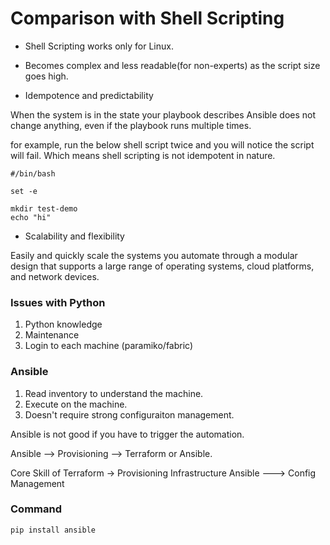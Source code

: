 # Comparison with Shell Scripting

- Shell Scripting works only for Linux.

- Becomes complex and less readable(for non-experts) as the script size goes high.

- Idempotence and predictability

When the system is in the state your playbook describes Ansible does not change anything, even if the playbook runs multiple times.

for example, run the below shell script twice and you will notice the script will fail. Which means shell scripting is not idempotent in nature.

```
#/bin/bash

set -e 

mkdir test-demo
echo "hi"
```

- Scalability and flexibility

Easily and quickly scale the systems you automate through a modular design that supports a large range of operating systems, cloud platforms, and network devices.

### Issues with Python 
1. Python knowledge
2. Maintenance
3. Login to each machine (paramiko/fabric)

### Ansible 
1. Read inventory to understand the machine.
2. Execute on the machine.
3. Doesn't require strong configuraiton management.

Ansible is not good if you have to trigger the automation. 


Ansible --> Provisioning --> Terraform or Ansible. 

Core Skill of Terraform -> Provisioning Infrastructure 
Ansible ---> Config Management 

### Command 
```
pip install ansible
```
